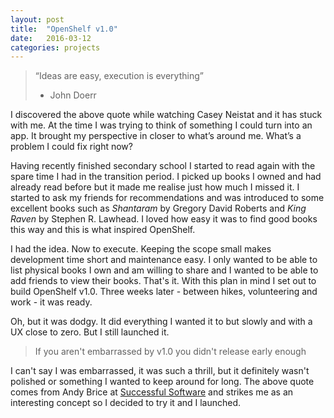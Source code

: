 ```yaml
---
layout: post
title:  "OpenShelf v1.0"
date:   2016-03-12
categories: projects
---
```

> “Ideas are easy, execution is everything”
> - John Doerr

I discovered the above quote while watching Casey Neistat and it has stuck with me. At the time I was trying to think of something I could turn into an app. It brought my perspective in closer to what’s around me. What’s a problem I could fix right now?

Having recently finished secondary school I started to read again with the spare time I had in the transition period. I picked up books I owned and had already read before but it made me realise just how much I missed it. I started to ask my friends for recommendations and was introduced to some excellent books such as *Shantaram* by Gregory David Roberts and *King Raven* by Stephen R. Lawhead. I loved how easy it was to find good books this way and this is what inspired OpenShelf.

I had the idea. Now to execute. Keeping the scope small makes development time short and maintenance easy. I only wanted to be able to list physical books I own and am willing to share and I wanted to be able to add friends to view their books. That's it. With this plan in mind I set out to build OpenShelf v1.0. Three weeks later - between hikes, volunteering and work - it was ready.

Oh, but it was dodgy. It did everything I wanted it to but slowly and with a UX close to zero. But I still launched it.

> If you aren't embarrassed by v1.0 you didn't release early enough

I can't say I was embarrassed, it was such a thrill, but it definitely wasn't polished or something I wanted to keep around for long. The above quote comes from Andy Brice at [Successful Software](http://successfulsoftware.net/2007/08/07/if-you-arent-embarrassed-by-v10-you-didnt-release-it-early-enough/) and strikes me as an interesting concept so I decided to try it and I launched.
